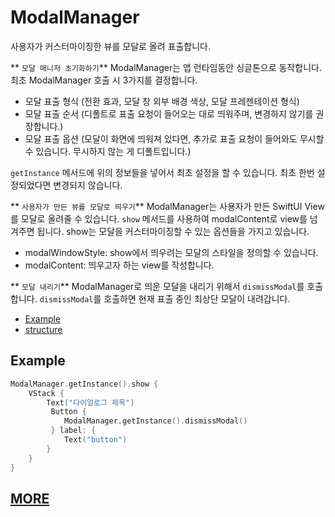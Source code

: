 # ModalManager

사용자가 커스터마이징한 뷰를 모달로 올려 표출합니다.

** `모달 매니저 초기화하기`**
ModalManager는 앱 런타임동안 싱글톤으로 동작합니다.
최초 ModalManager 호출 시 3가지를 결정합니다.
- 모달 표출 형식 (전환 효과,  모달 창 외부 배경 색상, 모달 프레젠테이션 형식)
- 모달 표출 순서 (디폴트로 표출 요청이 들어오는 대로 띄워주며, 변경하지 않기를 권장합니다.)
- 모달 표출 옵션 (모달이 화면에 띄워져 있다면, 추가로 표출 요청이 들어와도 무시할 수 있습니다. 무시하지 않는 게 디폴트입니다.)

`getInstance` 메서드에 위의 정보들을 넣어서 최초 설정을 할 수 있습니다.
최초 한번 설정되었다면 변경되지 않습니다.

** `사용자가 만든 뷰를 모달로 띄우기`**
ModalManager는 사용자가 만든 SwiftUI View를 모달로 올려줄 수 있습니다. `show` 메서드를 사용하여 modalContent로 view를 넘겨주면 됩니다.
show는 모달을 커스터마이징할 수 있는 옵션들을 가지고 있습니다.
- modalWindowStyle: show에서 띄우려는 모달의 스타일을 정의할 수 있습니다.
- modalContent: 띄우고자 하는 view를 작성합니다.

** `모달 내리기`**
ModalManager로 띄운 모달을 내리기 위해서 `dismissModal`를 호출합니다.
`dismissModal`를 호출하면 현재 표출 중인 최상단 모달이 내려갑니다.

- [Example](#example)
- [structure](#structure)

## Example
``` Swift
ModalManager.getInstance().show {
    VStack {
        Text("다이얼로그 제목")
         Button {
            ModalManager.getInstance().dismissModal()
         } label: {
            Text("button")
        }
    }
}
```

## [MORE](/Documentation/ModalManager/Home.md)
